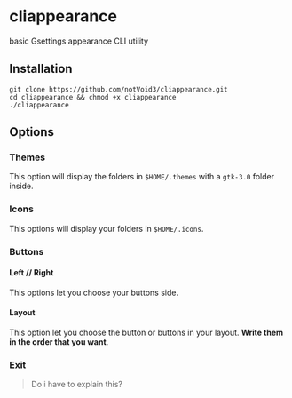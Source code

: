 # cliappearance
basic Gsettings appearance CLI utility

## Installation
```
git clone https://github.com/notVoid3/cliappearance.git
cd cliappearance && chmod +x cliappearance
./cliappearance
```
## Options
### Themes
This option will display the folders in `$HOME/.themes` with a `gtk-3.0` folder inside.

### Icons
This options will display your folders in `$HOME/.icons`.

### Buttons
#### Left // Right
This options let you choose your buttons side.

#### Layout
This option let you choose the button or buttons in your layout. **Write them in the order that you want**.

### Exit
> Do i have to explain this?
